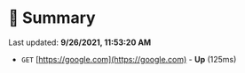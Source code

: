 # 📖 Summary
Last updated: **9/26/2021, 11:53:20 AM**

- `GET` [https://google.com](https://google.com) - **Up** (125ms)

